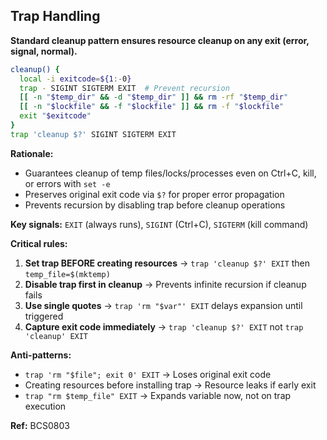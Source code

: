 ## Trap Handling

**Standard cleanup pattern ensures resource cleanup on any exit (error, signal, normal).**

```bash
cleanup() {
  local -i exitcode=${1:-0}
  trap - SIGINT SIGTERM EXIT  # Prevent recursion
  [[ -n "$temp_dir" && -d "$temp_dir" ]] && rm -rf "$temp_dir"
  [[ -n "$lockfile" && -f "$lockfile" ]] && rm -f "$lockfile"
  exit "$exitcode"
}
trap 'cleanup $?' SIGINT SIGTERM EXIT
```

**Rationale:**
- Guarantees cleanup of temp files/locks/processes even on Ctrl+C, kill, or errors with `set -e`
- Preserves original exit code via `$?` for proper error propagation
- Prevents recursion by disabling trap before cleanup operations

**Key signals:** `EXIT` (always runs), `SIGINT` (Ctrl+C), `SIGTERM` (kill command)

**Critical rules:**
1. **Set trap BEFORE creating resources** → `trap 'cleanup $?' EXIT` then `temp_file=$(mktemp)`
2. **Disable trap first in cleanup** → Prevents infinite recursion if cleanup fails
3. **Use single quotes** → `trap 'rm "$var"' EXIT` delays expansion until triggered
4. **Capture exit code immediately** → `trap 'cleanup $?' EXIT` not `trap 'cleanup' EXIT`

**Anti-patterns:**
- `trap 'rm "$file"; exit 0' EXIT` → Loses original exit code
- Creating resources before installing trap → Resource leaks if early exit
- `trap "rm $temp_file" EXIT` → Expands variable now, not on trap execution

**Ref:** BCS0803
